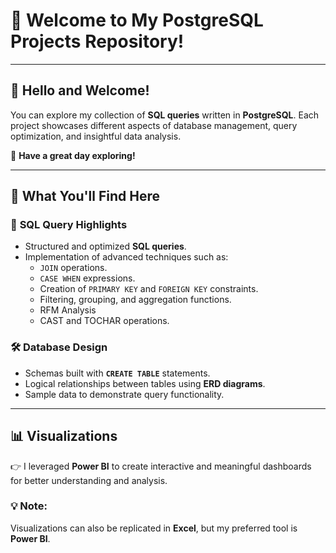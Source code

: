 # 🌟 **Welcome to My PostgreSQL Projects Repository!**

---

## 👋 **Hello and Welcome!**

You can explore my collection of **SQL queries** written in **PostgreSQL**. Each project showcases different aspects of database management, query optimization, and insightful data analysis. 

🌟 **Have a great day exploring!**

---

## 📂 **What You'll Find Here**

### 📜 **SQL Query Highlights**
- Structured and optimized **SQL queries**.
- Implementation of advanced techniques such as:
  - `JOIN` operations.
  - `CASE WHEN` expressions.
  - Creation of `PRIMARY KEY` and `FOREIGN KEY` constraints.
  - Filtering, grouping, and aggregation functions.
  - RFM Analysis
  - CAST and TOCHAR operations.

### 🛠️ **Database Design**
- Schemas built with **`CREATE TABLE`** statements.
- Logical relationships between tables using **ERD diagrams**.
- Sample data to demonstrate query functionality.

---

## 📊 **Visualizations**

👉 I leveraged **Power BI** to create interactive and meaningful dashboards for better understanding and analysis.  

### 💡 Note:
Visualizations can also be replicated in **Excel**, but my preferred tool is **Power BI**.

